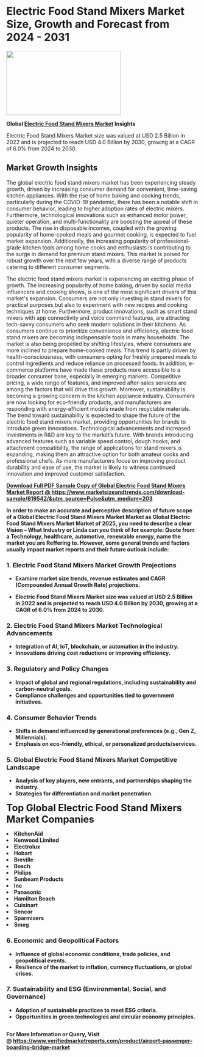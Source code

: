 <H1>Electric Food Stand Mixers Market Size, Growth and Forecast from 2024 - 2031</H1><img class="aligncenter size-medium wp-image-584254" src="https://thirdeyenews.in/wp-content/uploads/2024/09/Global-Market-Research-300x168.jpeg" alt="" width="300" height="168" /><p><strong>Global&nbsp;<a href="https://www.marketsizeandtrends.com/download-sample/619542/&amp;utm_source=Pulse&amp;utm_medium=203">Electric Food Stand Mixers Market</a> Insights</strong></p><p>Electric Food Stand Mixers Market size was valued at USD 2.5 Billion in 2022 and is projected to reach USD 4.0 Billion by 2030, growing at a CAGR of 6.0% from 2024 to 2030.</p><p><h2>Market Growth Insights</h2> <p>The global electric food stand mixers market has been experiencing steady growth, driven by increasing consumer demand for convenient, time-saving kitchen appliances. With the rise of home baking and cooking trends, particularly during the COVID-19 pandemic, there has been a notable shift in consumer behavior, leading to higher adoption rates of electric mixers. Furthermore, technological innovations such as enhanced motor power, quieter operation, and multi-functionality are boosting the appeal of these products. The rise in disposable incomes, coupled with the growing popularity of home-cooked meals and gourmet cooking, is expected to fuel market expansion. Additionally, the increasing popularity of professional-grade kitchen tools among home cooks and enthusiasts is contributing to the surge in demand for premium stand mixers. This market is poised for robust growth over the next few years, with a diverse range of products catering to different consumer segments. <strong><a href="#"></a></strong></p> <p>The electric food stand mixers market is experiencing an exciting phase of growth. The increasing popularity of home baking, driven by social media influencers and cooking shows, is one of the most significant drivers of this market's expansion. Consumers are not only investing in stand mixers for practical purposes but also to experiment with new recipes and cooking techniques at home. Furthermore, product innovations, such as smart stand mixers with app connectivity and voice command features, are attracting tech-savvy consumers who seek modern solutions in their kitchens. As consumers continue to prioritize convenience and efficiency, electric food stand mixers are becoming indispensable tools in many households. The market is also being propelled by shifting lifestyles, where consumers are more inclined to prepare home-cooked meals. This trend is partly driven by health-consciousness, with consumers opting for freshly prepared meals to control ingredients and reduce reliance on processed foods. In addition, e-commerce platforms have made these products more accessible to a broader consumer base, especially in emerging markets. Competitive pricing, a wide range of features, and improved after-sales services are among the factors that will drive this growth. Moreover, sustainability is becoming a growing concern in the kitchen appliance industry. Consumers are now looking for eco-friendly products, and manufacturers are responding with energy-efficient models made from recyclable materials. The trend toward sustainability is expected to shape the future of the electric food stand mixers market, providing opportunities for brands to introduce green innovations. Technological advancements and increased investments in R&D are key to the market’s future. With brands introducing advanced features such as variable speed control, dough hooks, and attachment compatibility, the range of applications for stand mixers is expanding, making them an attractive option for both amateur cooks and professional chefs. As more manufacturers focus on improving product durability and ease of use, the market is likely to witness continued innovation and improved customer satisfaction. <strong><a href="#"></p><p><span class=""><strong>Download Full PDF Sample Copy of Global Electric Food Stand Mixers Market Report</strong> @ <a href="https://www.marketsizeandtrends.com/download-sample/619542/&amp;utm_source=Pulse&amp;utm_medium=203" target="_blank">https://www.marketsizeandtrends.com/download-sample/619542/&amp;utm_source=Pulse&amp;utm_medium=203</a></span></p><p>In order to make an accurate and perceptive description of future scope of a Global&nbsp;Electric Food Stand Mixers Market Market as Global&nbsp;Electric Food Stand Mixers Market Market of 2025, you need to describe a clear Vision &ndash; What Industry or Linda can you think of for example: Quote from a Technology, healthcare, automotive, renewable energy, name the market you are Reffering to. However, some general trends and factors usually impact market reports and their future outlook include:</p><h3>1.&nbsp;<strong>Electric Food Stand Mixers Market Growth Projections</strong></h3><ul><li>Examine market size trends, revenue estimates and CAGR (Compounded Annual Growth Rate) projections.</li><li><p>Electric Food Stand Mixers Market size was valued at USD 2.5 Billion in 2022 and is projected to reach USD 4.0 Billion by 2030, growing at a CAGR of 6.0% from 2024 to 2030.</p></li></ul><h3>2.&nbsp;<strong>Electric Food Stand Mixers Market Technological Advancements</strong></h3><ul><li>Integration of AI, IoT, blockchain, or automation in the industry.</li><li>Innovations driving cost reductions or improving efficiency.</li></ul><h3>3.&nbsp;<strong>Regulatory and Policy Changes</strong></h3><ul><li>Impact of global and regional regulations, including sustainability and carbon-neutral goals.</li><li>Compliance challenges and opportunities tied to government initiatives.</li></ul><h3>4.&nbsp;<strong>Consumer Behavior Trends</strong></h3><ul><li>Shifts in demand influenced by generational preferences (e.g., Gen Z, Millennials).</li><li>Emphasis on eco-friendly, ethical, or personalized products/services.</li></ul><h3>5.&nbsp;<strong>Global Electric Food Stand Mixers Market Competitive Landscape</strong></h3><ul><li>Analysis of key players, new entrants, and partnerships shaping the industry.</li><li>Strategies for differentiation and market penetration.</li></ul><p data-pm-slice="1 1 []"><span style="color: inherit; font-family: inherit; font-size: 25px;">Top Global Electric Food Stand Mixers Market Companies</span></p><div class="" data-test-id=""><p><li>KitchenAid</li><li> Kenwood Limited</li><li> Electrolux</li><li> Hobart</li><li> Breville</li><li> Bosch</li><li> Philips</li><li> Sunbeam Products</li><li> Inc</li><li> Panasonic</li><li> Hamilton Beach</li><li> Cuisinart</li><li> Sencor</li><li> Sparmixers</li><li> Smeg</li></p></div><h3>6.&nbsp;<strong>Economic and Geopolitical Factors</strong></h3><ul><li>Influence of global economic conditions, trade policies, and geopolitical events.</li><li>Resilience of the market to inflation, currency fluctuations, or global crises.</li></ul><h3>7.&nbsp;<strong>Sustainability and ESG (Environmental, Social, and Governance)</strong></h3><ul><li>Adoption of sustainable practices to meet ESG criteria.</li><li>Opportunities in green technologies and circular economy principles.</li></ul><h2><strong style="font-size: 14px;">For More Information or Query, Visit @&nbsp;</strong><a style="background-color: #ffffff; font-size: 14px;" href="https://www.marketsizeandtrends.com/report/electric-food-stand-mixers-market/" target="_blank">https://www.verifiedmarketreports.com/product/airport-passenger-boarding-bridge-market</a></h2>
